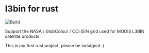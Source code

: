 # l3bin for rust

![Build](https://github.com/PMassicotte/l3bin/actions/workflows/rust.yml/badge.svg)

Support the NASA / GlobColour / CCI ISIN grid used for MODIS L3BIN satellite products. 

This is my first rust project, please be indulgent :)
